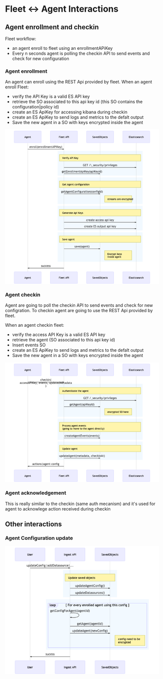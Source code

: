 # Fleet <-> Agent Interactions

## Agent enrollment and checkin

Fleet workflow:

- an agent enroll to fleet using an enrollmentAPiKey
- Every n seconds agent is polling the checkin API to send events and check for new configuration

### Agent enrollment

An agent can enroll using the REST Api provided by fleet.
When an agent enroll Fleet:

- verify the API Key is a valid ES API key
- retrieve the SO associated to this api key id (this SO contains the configuration|policy id)
- create an ES ApiKey for accessing kibana during checkin
- create an ES ApiKey to send logs and metrics to the defalt output
- Save the new agent in a SO with keys encrypted inside the agent

![](schema/agent_enroll.png)

### Agent checkin

Agent are going to poll the checkin API to send events and check for new configration. To checkin agent are going to use the REST Api provided by fleet.

When an agent checkin fleet:

- verify the access API Key is a valid ES API key
- retrieve the agent (SO associated to this api key id)
- Insert events SO
- create an ES ApiKey to send logs and metrics to the defalt output
- Save the new agent in a SO with keys encrypted inside the agent

![](schema/agent_checkin.png)

### Agent acknowledgement

This is really similar to the checkin (same auth mecanism) and it's used for agent to acknowlege action received during checkin

## Other interactions

### Agent Configuration update

![](schema/agent_config_update.png)
